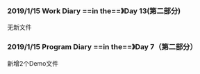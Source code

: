 ### 2019/1/15	Work Diary ==in the==》Day 13(第二部分)

无新文件

### 2019/1/15	Program Diary	==in the==》Day 7（第二部分）



新增2个Demo文件 